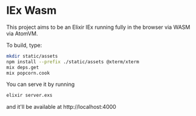 # IEx Wasm

This project aims to be an Elixir IEx running fully in the browser via WASM via AtomVM.

To build, type:

```sh
mkdir static/assets
npm install --prefix ./static/assets @xterm/xterm
mix deps.get
mix popcorn.cook
```

You can serve it by running

```sh
elixir server.exs
```

and it'll be available at http://localhost:4000
